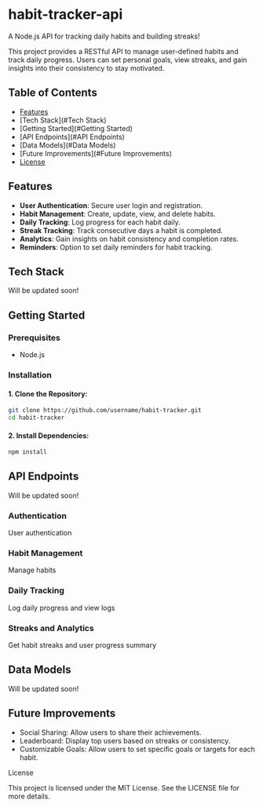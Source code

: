 # habit-tracker-api
A Node.js API for tracking daily habits and building streaks!

This project provides a RESTful API to manage user-defined habits and track daily progress. Users can set personal goals, view streaks, and gain insights into their consistency to stay motivated.

## Table of Contents

* [Features](#Features)
* [Tech Stack](#Tech Stack)
* [Getting Started](#Getting Started)
* [API Endpoints](#API Endpoints)
* [Data Models](#Data Models)
* [Future Improvements](#Future Improvements)
* [License](#License)

## Features

* **User Authentication**: Secure user login and registration.
* **Habit Management**: Create, update, view, and delete habits.
* **Daily Tracking**: Log progress for each habit daily.
* **Streak Tracking**: Track consecutive days a habit is completed.
* **Analytics**: Gain insights on habit consistency and completion rates.
* **Reminders**: Option to set daily reminders for habit tracking.

## Tech Stack

Will be updated soon!

## Getting Started
### Prerequisites

* Node.js

### Installation

#### 1. Clone the Repository:

```bash
git clone https://github.com/username/habit-tracker.git
cd habit-tracker
```

#### 2. Install Dependencies:

```bash
npm install
```

## API Endpoints

Will be updated soon!

### Authentication

User authentication

### Habit Management

Manage habits

### Daily Tracking

Log daily progress and view logs

### Streaks and Analytics

Get habit streaks and user progress summary

## Data Models

Will be updated soon!

## Future Improvements

* Social Sharing: Allow users to share their achievements.
* Leaderboard: Display top users based on streaks or consistency.
* Customizable Goals: Allow users to set specific goals or targets for each habit.

License

This project is licensed under the MIT License. See the LICENSE file for more details.
